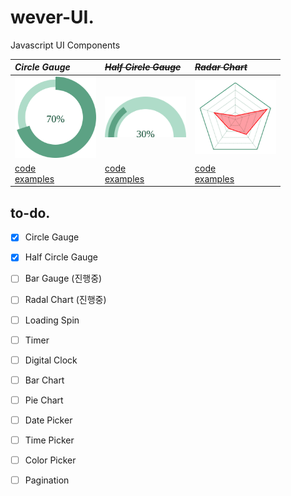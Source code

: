 # wever-UI. 
Javascript UI Components

| *Circle Gauge* | *~~Half Circle Gauge~~* |  *~~Radar Chart~~* |
| :------------- | :------------- | :------------- |
| <img src="./CircleGauge/docs/exsvg.svg" width="130"> | <img src="./HalfCircleGauge/docs/exsvg.svg" width="130"> | <img src="./RadarChart/docs/eximg.png" width="130"> |
|[code](./CircleGauge) <br> [examples](https://yeonjuan.github.io/ygui/circlegauge.html) |[code](./HalfCircleGauge) <br> [examples](https://yeonjuan.github.io/ygui/halfCircleGauge.html) | [code](./RadarChart) <br> [examples]() |

## to-do.  
- [x] Circle Gauge
- [x] Half Circle Gauge
- [ ] Bar Gauge (진행중)
- [ ] Radal Chart (진행중)
- [ ] Loading Spin
- [ ] Timer
- [ ] Digital Clock
- [ ] Bar Chart
- [ ] Pie Chart
- [ ] Date Picker
- [ ] Time Picker
- [ ] Color Picker
- [ ] Pagination

